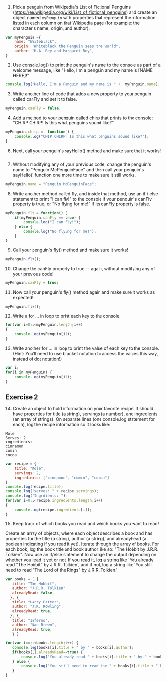 1. Pick a penguin from Wikipedia's List of Fictional Penguins (https://en.wikipedia.org/wiki/List_of_fictional_penguins) and create an object named `myPenguin` with properties that represent the information listed in each column on that Wikipedia page (for example: the character's name, origin, and author).

```js
var myPenguin ={
    name: "Whiteblack",
    origin: "Whiteblack the Penguin sees the world",
    author: "H.A. Rey and Margaret Rey",
}

```

2. Use console.log() to print the penguin's name to the console as part of a welcome message, like "Hello, I'm a penguin and my name is [NAME HERE]!"

```js
console.log("Hello, I'm a Penguin and my name is " +  myPenguin.name);
```

3. Write another line of code that adds a new property to your penguin called canFly and set it to false.

```js
myPenguin.canFly = false;
```

4. Add a method to your penguin called chirp that prints to the console: "CHIRP CHIRP! Is this what penguins sound like?"

```js
myPenguin.chirp =  function() {
    console.log("CHIP CHIRP! IS this what penguins sound like?");
}
```

6. Next, call your penguin's sayHello() method and make sure that it works!

```js

```

7. Without modifying any of your previous code, change the penguin's name to "Penguin McPenguinFace" and then call your penguin's sayHello() function one more time to make sure it still works.

```js
myPenguin.name = "Penguin McPenguinFace";
```

8. Write another method called fly, and inside that method, use an if / else statement to print "I can fly!" to the console if your penguin's canFly property is true, or "No flying for me!" if its canFly property is false.

```js
myPenguin.fly = function() {
    if(myPenguin.canFly == true) {
        console.log("I can fly!");
    } else {
        console.log("No flying for me!");
    }
}

```

9. Call your penguin's fly() method and make sure it works!

```js
myPenguin.fly();
```

10. Change the canFly property to true -- again, without modifying any of your previous code!

```js
myPenguin.canFly = true;
```

11. Now call your penguin's fly() method again and make sure it works as expected!

```js
myPenguin.fly();
```

12. Write a for ... in loop to print each key to the console.

```js
for(var i=0;i<myPenguin.length;i++) 
{
    console.log(myPenguin[i]);
}
```

13. Write another for ... in loop to print the value of each key to the console. (Hint: You'll need to use bracket notation to access the values this way, instead of dot notation!)

```js
var i;
for(i in myPenguin) {
    console.log(myPenguin[i]);
}
```

## Exercise 2
 14. Create an object to hold information on your favorite recipe. It should have properties for title (a string), servings (a number), and ingredients (an array of strings).
 On separate lines (one console.log statement for each), log the recipe information so it looks like:
 ```
 Mole
 Serves: 2
 Ingredients:
 cinnamon
 cumin
 cocoa
```

```js
var recipe = {
    title: "Mole",
    servings: 2,
    ingredients: ["cinnamon", "cumin", "cocoa"]
}
console.log(recipe.title);
console.log("serves: " + recipe.servings);
console.log("Ingrdients: ");
for(var i=0;i<recipe.ingredients.length;i++)
{
    console.log(recipe.ingredients[i]);
}
```

 15. Keep track of which books you read and which books you want to read!

 Create an array of objects, where each object describes a book and has properties for the title (a string), author (a string), and alreadyRead (a boolean indicating if you read it yet).
 Iterate through the array of books. For each book, log the book title and book author like so: "The Hobbit by J.R.R. Tolkien".
 Now use an if/else statement to change the output depending on whether you read it yet or not. If you read it, log a string like 'You already read "The Hobbit" by J.R.R. Tolkien', and if not, log a string like 'You still need to read "The Lord of the Rings" by J.R.R. Tolkien.'

 ```js
var books = [ {
    title: "The Hobbit",
    author: "J.R.R. Tolkien",
    alreadyRead: false, 
   }, {
    title: "Harry Potter",
    author: "J.K. Rowling",
    alreadyRead: true,
   }, {
    title: "Inferno",
    author: "Dan Brown",
    alreadyRead: true,
    } ]

for(var i=0;i<books.length;i++) {
    console.log(books[i].title + " by " + books[i].author);
    if(books[i].alreadyRead==true) {
        console.log("You already read " + books[i].title + " by " + books[i].author);
    } else {
        console.log("You still need to read the " + books[i].title + " by " + books[i].author);
    }
}
```
